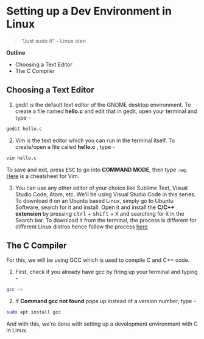 # Setting up a Dev Environment in Linux

> “Just sudo it” - Linux stan

**Outline**

- Choosing a Text Editor
- The C Compiler

## Choosing a Text Editor

1. gedit is the default text editor of the GNOME desktop environment. To create a file named **hello.c** and edit that in gedit, open your terminal and type -

```bash
gedit hello.c
```

2. Vim is the text editor which you can run in the terminal itself. To create/open a file called **hello.c** , type -

```bash
vim hello.c
```

To save and exit, press <kbd>ESC</kbd> to go into **COMMAND MODE**, then type `:wq`. [Here](https://devhints.io/vim) is a cheatsheet for Vim.

3. You can use any other editor of your choice like Sublime Text, Visual Studio Code, Atom, etc. We'll be using Visual Studio Code in this series. To download it on an Ubuntu based Linux, simply go to Ubuntu Software, search for it and install. Open it and install the **C/C++ extension** by pressing <kbd>ctrl</kbd> + <kbd>shift</kbd> + <kbd>X</kbd> and searching for it in the Search bar. To download it from the terminal, the process is different for different Linux distros hence follow the process [here](https://code.visualstudio.com/docs/setup/linux)

## The C Compiler

For this, we will be using GCC which is used to compile C and C++ code.

1. First, check if you already have gcc by firing up your terminal and typing -

```bash
gcc -v
```

2. If **Command gcc not found** pops up instead of a version number, type -

```bash
sudo apt install gcc
```

And with this, we're done with setting up a development environment with C in Linux.
